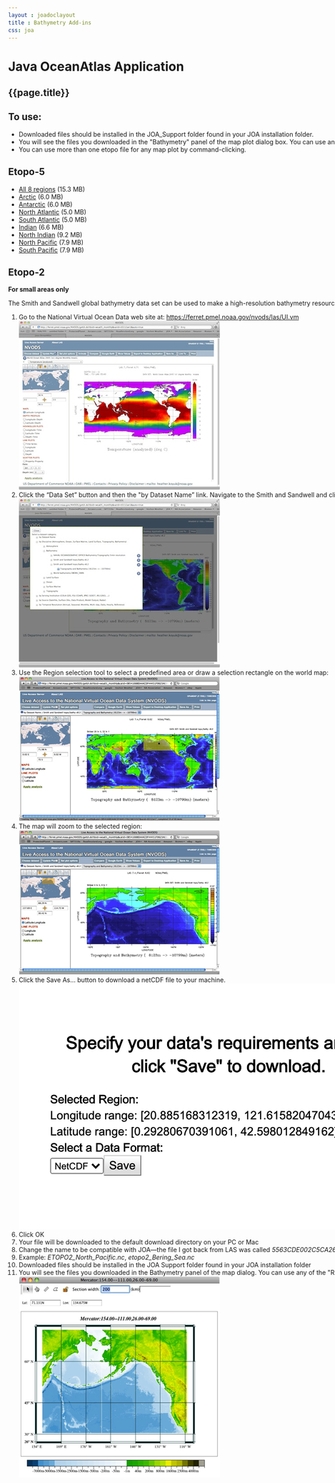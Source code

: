 ```yaml
---
layout : joadoclayout
title : Bathymetry Add-ins
css: joa
---
```

<div id="container" class="joa etopo5  row-fluid" style="max-width:125vh;text-align:left;">
<div id="main_content" class="contained span8" style="min-width:122vh">
<div id="top"></div>
	<h1>Java OceanAtlas Application</h1>
  <div class="joa_installation">
	<h2>{{page.title}}</h2>


  <h2>To use:</h2>
  <ul>
    <li>Downloaded files should be installed in the JOA_Support folder found in your JOA installation folder.</li>
    <li>You will see the files you downloaded in the "Bathymetry" panel of the map plot dialog box. You can use any of the "ROSE" colorbars to color the bathymetry.</li>
    <li>You can use more than one etopo file for any map plot by command-clicking.</li>
  </ul>

  <h2>Etopo-5</h2>
  <ul>
    <li><a href="https://cchdo.ucsd.edu/data/16345/etopo5_all_8_files.zip" class="joa_link">All 8 regions</a> (15.3 MB)</li>
    <li><a href="https://cchdo.ucsd.edu/data/16352/etopo5ArcticNew.nc" class="joa_link">Arctic</a> (6.0 MB)</li>
    <li><a href="https://cchdo.ucsd.edu/data/16346/etopo5_ant.nc" class="joa_link">Antarctic</a> (6.0 MB)</li>
    <li><a href="https://cchdo.ucsd.edu/data/16348/etopo5_natl.nc" class="joa_link">North Atlantic</a> (5.0 MB)</li>
    <li><a href="https://cchdo.ucsd.edu/data/16350/etopo5_satl.nc" class="joa_link">South Atlantic</a> (5.0 MB)</li>
    <li><a href="https://cchdo.ucsd.edu/data/16347/etopo5_ind.nc" class="joa_link">Indian</a> (6.6 MB)</li>
    <li><a href="https://cchdo.ucsd.edu/data/16112/etopo5_nind.nc" class="joa_link">North Indian</a> (9.2 MB)</li>
    <li><a href="https://cchdo.ucsd.edu/data/16349/etopo5_npac.nc" class="joa_link">North Pacific</a> (7.9 MB)</li>
    <li><a href="https://cchdo.ucsd.edu/data/16351/etopo5_spac.nc" class="joa_link">South Pacific</a> (7.9 MB)</li>

  </ul>

  <h2>Etopo-2</h2>
  <p><b>For small areas only</b></p>
  <p>
  The Smith and Sandwell global bathymetry data set can be used to make a
  high-resolution bathymetry resource that is compatible with Java OceanAtlas.
  Due to the size of this data set (around 270MB), we advise you to only use
  small subsets. To use the Smith and Sandwell 2 minute bathymetry data with JOA
  follow these steps:
  </p>

  <ol>
    <li>
      Go to the National Virtual Ocean Data web site at:
      <a href=" https://ferret.pmel.noaa.gov/nvods/las/UI.vm" class="joa_link">https://ferret.pmel.noaa.gov/nvods/las/UI.vm</a>
      <br>
      <img alt="Etopo-1" src="assets/images/etopo1.png">
    </li>
    <li>
     Click the “Data Set” button and then the "by Dataset Name” link. Navigate to the Smith and Sandwell and click button next to "Topography and Bathymetry (8123m
      → 10799m)". The web page should display a new world map:
      <br>
      <img alt="Etopo-2" src="assets/images/etopo2.png">
    </li>
    <li>
      Use the Region selection tool to select a predefined area or draw a
      selection rectangle on the world map:
      <br>
      <img alt="Etopo-3" src="assets/images/etopo3.png">
    </li>
    <li>
      The map will zoom to the selected region:<br>
      <img alt="Etopo-4" src="assets/images/etopo4.png">
    </li>
    <li>
      Click the Save As… button to download a netCDF file to your machine.
      <br>
      <img alt="Etopo-5" src="assets/images/etopo5.png">
    </li>
    <li>Click OK</li>
    <li>
      Your file will be downloaded to the default download directory on your PC
      or Mac
    </li>
    <li>
      Change the name to be compatible with JOA—the file I got back from LAS was
      called <em>5563CDE002C5CA2695995E278DC0A9AC_ferret_listing.nc</em>. The
      name you choose must contain the text ”ETOPO2” and end with the .nc
      extension.
    </li>
    <li>
      Example:
      <em>ETOPO2_North_Pacific.nc</em>, <em>etopo2_Bering_Sea.nc</em></li>
    <li>
      Downloaded files should be installed in the JOA Support folder found in
      your JOA installation folder
    </li>
    <li>
      You will see the files you downloaded in the Bathymetry panel of the map
      dialog. You can use any of the "ROSE (Relief Of Surface of Earth)"
      colorbars to color the bathymetry:<br>
      <img alt="Etopo-6" src="assets/images/etopo6.png">
    </li>
  </ol>
  </div>
